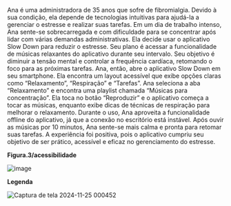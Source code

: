Ana é uma administradora de 35 anos que sofre de fibromialgia. Devido à sua condição, ela depende de tecnologias intuitivas para ajudá-la a gerenciar o estresse e realizar suas tarefas. Em um dia de trabalho intenso, Ana sente-se sobrecarregada e com dificuldade para se concentrar após lidar com várias demandas administrativas. Ela decide usar o aplicativo Slow Down para reduzir o estresse. Seu plano é acessar a funcionalidade de músicas relaxantes do aplicativo durante seu intervalo. Seu objetivo é diminuir a tensão mental e controlar a frequência cardíaca, retomando o foco para as próximas tarefas. Ana, então, abre o aplicativo Slow Down em seu smartphone. Ela encontra um layout acessível que exibe opções claras como “Relaxamento”, “Respiração” e “Tarefas”. Ana seleciona a aba “Relaxamento” e encontra uma playlist chamada “Músicas para concentração”. Ela toca no botão “Reproduzir” e o aplicativo começa a tocar as músicas, enquanto exibe dicas de técnicas de respiração para melhorar o relaxamento. Durante o uso, Ana aproveita a funcionalidade offline do aplicativo, já que a conexão no escritório está instável. Após ouvir as músicas por 10 minutos, Ana sente-se mais calma e pronta para retomar suas tarefas. A experiência foi positiva, pois o aplicativo cumpriu seu objetivo de ser prático, acessível e eficaz no gerenciamento do estresse.

**Figura.3/acessibilidade**

![image](https://github.com/user-attachments/assets/8c53b49e-da56-4ca5-b7c4-52521c50db07)

**Legenda**

![Captura de tela 2024-11-25 000452](https://github.com/user-attachments/assets/3943217a-c311-4c04-9f63-89c286a6c0fc)
